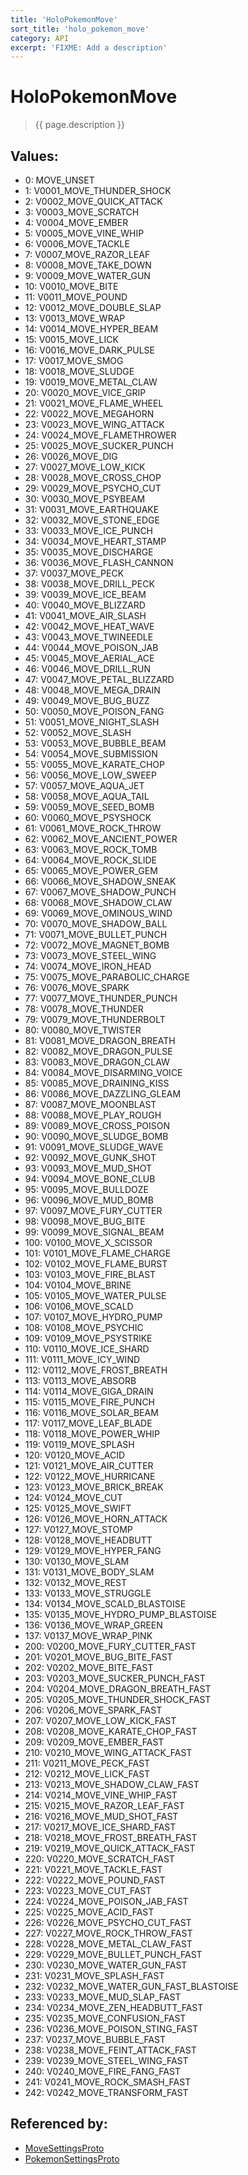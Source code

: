 ```yaml
---
title: 'HoloPokemonMove'
sort_title: 'holo_pokemon_move'
category: API
excerpt: 'FIXME: Add a description'
---
```


[comment]: <> (THIS PART IS GENERATED - AKA DON'T EDIT THIS PART MANUALLY)

# HoloPokemonMove

> {{ page.description }}

## Values:

- 0: MOVE_UNSET
- 1: V0001_MOVE_THUNDER_SHOCK
- 2: V0002_MOVE_QUICK_ATTACK
- 3: V0003_MOVE_SCRATCH
- 4: V0004_MOVE_EMBER
- 5: V0005_MOVE_VINE_WHIP
- 6: V0006_MOVE_TACKLE
- 7: V0007_MOVE_RAZOR_LEAF
- 8: V0008_MOVE_TAKE_DOWN
- 9: V0009_MOVE_WATER_GUN
- 10: V0010_MOVE_BITE
- 11: V0011_MOVE_POUND
- 12: V0012_MOVE_DOUBLE_SLAP
- 13: V0013_MOVE_WRAP
- 14: V0014_MOVE_HYPER_BEAM
- 15: V0015_MOVE_LICK
- 16: V0016_MOVE_DARK_PULSE
- 17: V0017_MOVE_SMOG
- 18: V0018_MOVE_SLUDGE
- 19: V0019_MOVE_METAL_CLAW
- 20: V0020_MOVE_VICE_GRIP
- 21: V0021_MOVE_FLAME_WHEEL
- 22: V0022_MOVE_MEGAHORN
- 23: V0023_MOVE_WING_ATTACK
- 24: V0024_MOVE_FLAMETHROWER
- 25: V0025_MOVE_SUCKER_PUNCH
- 26: V0026_MOVE_DIG
- 27: V0027_MOVE_LOW_KICK
- 28: V0028_MOVE_CROSS_CHOP
- 29: V0029_MOVE_PSYCHO_CUT
- 30: V0030_MOVE_PSYBEAM
- 31: V0031_MOVE_EARTHQUAKE
- 32: V0032_MOVE_STONE_EDGE
- 33: V0033_MOVE_ICE_PUNCH
- 34: V0034_MOVE_HEART_STAMP
- 35: V0035_MOVE_DISCHARGE
- 36: V0036_MOVE_FLASH_CANNON
- 37: V0037_MOVE_PECK
- 38: V0038_MOVE_DRILL_PECK
- 39: V0039_MOVE_ICE_BEAM
- 40: V0040_MOVE_BLIZZARD
- 41: V0041_MOVE_AIR_SLASH
- 42: V0042_MOVE_HEAT_WAVE
- 43: V0043_MOVE_TWINEEDLE
- 44: V0044_MOVE_POISON_JAB
- 45: V0045_MOVE_AERIAL_ACE
- 46: V0046_MOVE_DRILL_RUN
- 47: V0047_MOVE_PETAL_BLIZZARD
- 48: V0048_MOVE_MEGA_DRAIN
- 49: V0049_MOVE_BUG_BUZZ
- 50: V0050_MOVE_POISON_FANG
- 51: V0051_MOVE_NIGHT_SLASH
- 52: V0052_MOVE_SLASH
- 53: V0053_MOVE_BUBBLE_BEAM
- 54: V0054_MOVE_SUBMISSION
- 55: V0055_MOVE_KARATE_CHOP
- 56: V0056_MOVE_LOW_SWEEP
- 57: V0057_MOVE_AQUA_JET
- 58: V0058_MOVE_AQUA_TAIL
- 59: V0059_MOVE_SEED_BOMB
- 60: V0060_MOVE_PSYSHOCK
- 61: V0061_MOVE_ROCK_THROW
- 62: V0062_MOVE_ANCIENT_POWER
- 63: V0063_MOVE_ROCK_TOMB
- 64: V0064_MOVE_ROCK_SLIDE
- 65: V0065_MOVE_POWER_GEM
- 66: V0066_MOVE_SHADOW_SNEAK
- 67: V0067_MOVE_SHADOW_PUNCH
- 68: V0068_MOVE_SHADOW_CLAW
- 69: V0069_MOVE_OMINOUS_WIND
- 70: V0070_MOVE_SHADOW_BALL
- 71: V0071_MOVE_BULLET_PUNCH
- 72: V0072_MOVE_MAGNET_BOMB
- 73: V0073_MOVE_STEEL_WING
- 74: V0074_MOVE_IRON_HEAD
- 75: V0075_MOVE_PARABOLIC_CHARGE
- 76: V0076_MOVE_SPARK
- 77: V0077_MOVE_THUNDER_PUNCH
- 78: V0078_MOVE_THUNDER
- 79: V0079_MOVE_THUNDERBOLT
- 80: V0080_MOVE_TWISTER
- 81: V0081_MOVE_DRAGON_BREATH
- 82: V0082_MOVE_DRAGON_PULSE
- 83: V0083_MOVE_DRAGON_CLAW
- 84: V0084_MOVE_DISARMING_VOICE
- 85: V0085_MOVE_DRAINING_KISS
- 86: V0086_MOVE_DAZZLING_GLEAM
- 87: V0087_MOVE_MOONBLAST
- 88: V0088_MOVE_PLAY_ROUGH
- 89: V0089_MOVE_CROSS_POISON
- 90: V0090_MOVE_SLUDGE_BOMB
- 91: V0091_MOVE_SLUDGE_WAVE
- 92: V0092_MOVE_GUNK_SHOT
- 93: V0093_MOVE_MUD_SHOT
- 94: V0094_MOVE_BONE_CLUB
- 95: V0095_MOVE_BULLDOZE
- 96: V0096_MOVE_MUD_BOMB
- 97: V0097_MOVE_FURY_CUTTER
- 98: V0098_MOVE_BUG_BITE
- 99: V0099_MOVE_SIGNAL_BEAM
- 100: V0100_MOVE_X_SCISSOR
- 101: V0101_MOVE_FLAME_CHARGE
- 102: V0102_MOVE_FLAME_BURST
- 103: V0103_MOVE_FIRE_BLAST
- 104: V0104_MOVE_BRINE
- 105: V0105_MOVE_WATER_PULSE
- 106: V0106_MOVE_SCALD
- 107: V0107_MOVE_HYDRO_PUMP
- 108: V0108_MOVE_PSYCHIC
- 109: V0109_MOVE_PSYSTRIKE
- 110: V0110_MOVE_ICE_SHARD
- 111: V0111_MOVE_ICY_WIND
- 112: V0112_MOVE_FROST_BREATH
- 113: V0113_MOVE_ABSORB
- 114: V0114_MOVE_GIGA_DRAIN
- 115: V0115_MOVE_FIRE_PUNCH
- 116: V0116_MOVE_SOLAR_BEAM
- 117: V0117_MOVE_LEAF_BLADE
- 118: V0118_MOVE_POWER_WHIP
- 119: V0119_MOVE_SPLASH
- 120: V0120_MOVE_ACID
- 121: V0121_MOVE_AIR_CUTTER
- 122: V0122_MOVE_HURRICANE
- 123: V0123_MOVE_BRICK_BREAK
- 124: V0124_MOVE_CUT
- 125: V0125_MOVE_SWIFT
- 126: V0126_MOVE_HORN_ATTACK
- 127: V0127_MOVE_STOMP
- 128: V0128_MOVE_HEADBUTT
- 129: V0129_MOVE_HYPER_FANG
- 130: V0130_MOVE_SLAM
- 131: V0131_MOVE_BODY_SLAM
- 132: V0132_MOVE_REST
- 133: V0133_MOVE_STRUGGLE
- 134: V0134_MOVE_SCALD_BLASTOISE
- 135: V0135_MOVE_HYDRO_PUMP_BLASTOISE
- 136: V0136_MOVE_WRAP_GREEN
- 137: V0137_MOVE_WRAP_PINK
- 200: V0200_MOVE_FURY_CUTTER_FAST
- 201: V0201_MOVE_BUG_BITE_FAST
- 202: V0202_MOVE_BITE_FAST
- 203: V0203_MOVE_SUCKER_PUNCH_FAST
- 204: V0204_MOVE_DRAGON_BREATH_FAST
- 205: V0205_MOVE_THUNDER_SHOCK_FAST
- 206: V0206_MOVE_SPARK_FAST
- 207: V0207_MOVE_LOW_KICK_FAST
- 208: V0208_MOVE_KARATE_CHOP_FAST
- 209: V0209_MOVE_EMBER_FAST
- 210: V0210_MOVE_WING_ATTACK_FAST
- 211: V0211_MOVE_PECK_FAST
- 212: V0212_MOVE_LICK_FAST
- 213: V0213_MOVE_SHADOW_CLAW_FAST
- 214: V0214_MOVE_VINE_WHIP_FAST
- 215: V0215_MOVE_RAZOR_LEAF_FAST
- 216: V0216_MOVE_MUD_SHOT_FAST
- 217: V0217_MOVE_ICE_SHARD_FAST
- 218: V0218_MOVE_FROST_BREATH_FAST
- 219: V0219_MOVE_QUICK_ATTACK_FAST
- 220: V0220_MOVE_SCRATCH_FAST
- 221: V0221_MOVE_TACKLE_FAST
- 222: V0222_MOVE_POUND_FAST
- 223: V0223_MOVE_CUT_FAST
- 224: V0224_MOVE_POISON_JAB_FAST
- 225: V0225_MOVE_ACID_FAST
- 226: V0226_MOVE_PSYCHO_CUT_FAST
- 227: V0227_MOVE_ROCK_THROW_FAST
- 228: V0228_MOVE_METAL_CLAW_FAST
- 229: V0229_MOVE_BULLET_PUNCH_FAST
- 230: V0230_MOVE_WATER_GUN_FAST
- 231: V0231_MOVE_SPLASH_FAST
- 232: V0232_MOVE_WATER_GUN_FAST_BLASTOISE
- 233: V0233_MOVE_MUD_SLAP_FAST
- 234: V0234_MOVE_ZEN_HEADBUTT_FAST
- 235: V0235_MOVE_CONFUSION_FAST
- 236: V0236_MOVE_POISON_STING_FAST
- 237: V0237_MOVE_BUBBLE_FAST
- 238: V0238_MOVE_FEINT_ATTACK_FAST
- 239: V0239_MOVE_STEEL_WING_FAST
- 240: V0240_MOVE_FIRE_FANG_FAST
- 241: V0241_MOVE_ROCK_SMASH_FAST
- 242: V0242_MOVE_TRANSFORM_FAST

## Referenced by:

- [MoveSettingsProto](../../messages/MoveSettingsProto/)
- [PokemonSettingsProto](../../messages/PokemonSettingsProto/)

[comment]: <> (YOU CAN EDIT AFTER THIS)
